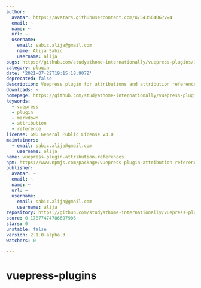 ```yaml
---
author:
  avatar: https://avatars.githubusercontent.com/u/54356406?v=4
  email: ~
  name: ~
  url: ~
  username:
    email: sabic.alija@gmail.com
    name: Alija Sabic
    username: alija
bugs: https://github.com/studyathome-internationally/vuepress-plugins/issues
category: plugin
date: '2021-07-22T19:15:18.907Z'
deprecated: false
description: Vuepress plugin for attributions and attribution references
downloads: ~
homepage: https://github.com/studyathome-internationally/vuepress-plugins#readme
keywords:
  - vuepress
  - plugin
  - markdown
  - attribution
  - reference
license: GNU General Public License v3.0
maintainers:
  - email: sabic.alija@gmail.com
    username: alija
name: vuepress-plugin-attribution-references
npm: https://www.npmjs.com/package/vuepress-plugin-attribution-references
publisher:
  avatar: ~
  email: ~
  name: ~
  url: ~
  username:
    email: sabic.alija@gmail.com
    username: alija
repository: https://github.com/studyathome-internationally/vuepress-plugins
score: 0.17877474786697906
stars: 0
unstable: false
version: 2.1.0-alpha.3
watchers: 0

---
```


# vuepress-plugins
